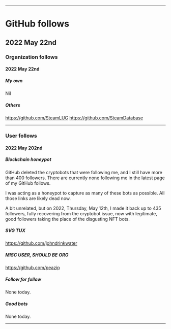 
***

# GitHub follows

## 2022 May 22nd

### Organization follows

#### 2022 May 22nd

##### My own

Nil

##### Others

https://github.com/SteamLUG
https://github.com/SteamDatabase

***

### User follows

#### 2022 May 202nd

##### Blockchain honeypot

GitHub deleted the cryptobots that were following me, and I still have more than 400 followers. There are currently none following me in the latest page of my GitHub follows.

I was acting as a honeypot to capture as many of these bots as possible. All those links are likely dead now.

A bit unrelated, but on 2022, Thursday, May 12th, I made it back up to 435 followers, fully recovering from the cryptobot issue, now with legitimate, good followers taking the place of the disgusting NFT bots.

##### SVG TUX

https://github.com/johndrinkwater

##### MISC USER, SHOULD BE ORG

https://github.com/peazip

##### Follow for follow

None today.

##### Good bots

None today.

***

<!-- TODO: Todays entries

SVG TUX

https://github.com/johndrinkwater

MISC ORG

https://github.com/SteamLUG
https://github.com/SteamDatabase

MISC USER, SHOULD BE ORG

https://github.com/peazip

END: TODO !-->

